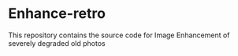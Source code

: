 # Enhance-retro
This repository contains the source code for Image Enhancement of severely degraded old photos
